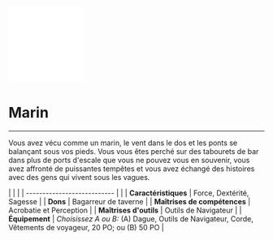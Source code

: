 <div class="icon-container">
  <img src="_media/historiques/marin.png" alt="Marin" class="icon-title" data-no-zoom />

# Marin <!-- {docsify-ignore} -->

</div>

---

<div class="texte-intro">
  <p>Vous avez vécu comme un marin, le vent dans le dos et les ponts se balançant sous vos pieds. Vous vous êtes perché sur des tabourets de bar dans plus de ports d'escale que vous ne pouvez vous en souvenir, vous avez affronté de puissantes tempêtes et vous avez échangé des histoires avec des gens qui vivent sous les vagues.</p>
</div>

| | |
| --------------------------- | |
| **Caractéristiques** | Force, Dextérité, Sagesse |
| **Dons** | Bagarreur de taverne |
| **Maîtrises de compétences** | Acrobatie et Perception |
| **Maîtrises d'outils** | Outils de Navigateur |
| **Équipement** | *Choisissez A ou B:* (A) Dague, Outils de Navigateur, Corde, Vêtements de voyageur, 20 PO; ou (B) 50 PO |